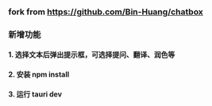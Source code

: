 ### fork from  https://github.com/Bin-Huang/chatbox
### 新增功能
#### 1. 选择文本后弹出提示框，可选择提问、翻译、润色等
#### 2. 安装 npm install
#### 3. 运行 tauri dev 